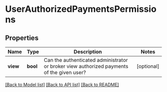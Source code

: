 # UserAuthorizedPaymentsPermissions

## Properties
Name | Type | Description | Notes
------------ | ------------- | ------------- | -------------
**view** | **bool** | Can the authenticated administrator or broker view authorized payments of the given user? | [optional] 

[[Back to Model list]](../../README.md#documentation-for-models) [[Back to API list]](../../README.md#documentation-for-api-endpoints) [[Back to README]](../../README.md)

